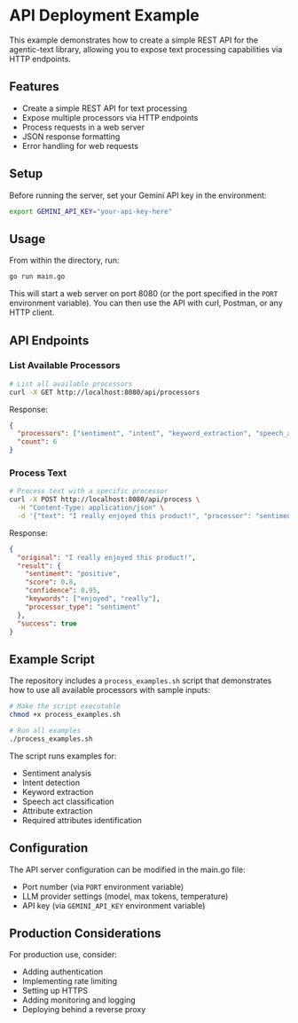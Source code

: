 # API Deployment Example

This example demonstrates how to create a simple REST API for the agentic-text library, allowing you to expose text processing capabilities via HTTP endpoints.

## Features

- Create a simple REST API for text processing
- Expose multiple processors via HTTP endpoints
- Process requests in a web server
- JSON response formatting
- Error handling for web requests

## Setup

Before running the server, set your Gemini API key in the environment:

```bash
export GEMINI_API_KEY="your-api-key-here"
```

## Usage

From within the directory, run:

```bash
go run main.go
```

This will start a web server on port 8080 (or the port specified in the `PORT` environment variable). You can then use the API with curl, Postman, or any HTTP client.

## API Endpoints

### List Available Processors

```bash
# List all available processors
curl -X GET http://localhost:8080/api/processors
```

Response:
```json
{
  "processors": ["sentiment", "intent", "keyword_extraction", "speech_act", "get_attributes", "required_attributes"],
  "count": 6
}
```

### Process Text

```bash
# Process text with a specific processor
curl -X POST http://localhost:8080/api/process \
  -H "Content-Type: application/json" \
  -d '{"text": "I really enjoyed this product!", "processor": "sentiment"}'
```

Response:
```json
{
  "original": "I really enjoyed this product!",
  "result": {
    "sentiment": "positive",
    "score": 0.8,
    "confidence": 0.95,
    "keywords": ["enjoyed", "really"],
    "processor_type": "sentiment"
  },
  "success": true
}
```

## Example Script

The repository includes a `process_examples.sh` script that demonstrates how to use all available processors with sample inputs:

```bash
# Make the script executable
chmod +x process_examples.sh

# Run all examples
./process_examples.sh
```

The script runs examples for:
- Sentiment analysis
- Intent detection
- Keyword extraction
- Speech act classification
- Attribute extraction
- Required attributes identification

## Configuration

The API server configuration can be modified in the main.go file:
- Port number (via `PORT` environment variable)
- LLM provider settings (model, max tokens, temperature)
- API key (via `GEMINI_API_KEY` environment variable)

## Production Considerations

For production use, consider:
- Adding authentication
- Implementing rate limiting
- Setting up HTTPS
- Adding monitoring and logging
- Deploying behind a reverse proxy 